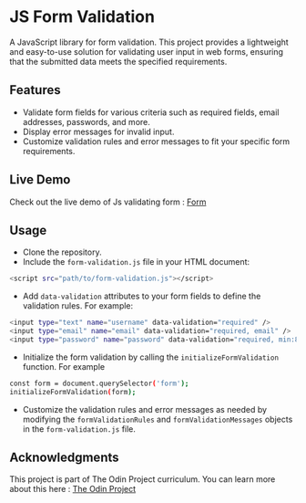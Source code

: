 

# JS Form Validation

A JavaScript library for form validation. This project provides a lightweight and easy-to-use solution for validating user input in web forms, ensuring that the submitted data meets the specified requirements.

## Features
- Validate form fields for various criteria such as required fields, email addresses, passwords, and more.
- Display error messages for invalid input.
- Customize validation rules and error messages to fit your specific form requirements.

## Live Demo
Check out the live demo of Js validating form : [Form](https://sabuuuu.github.io/js-form-validation/)

## Usage
- Clone the repository.
- Include the `form-validation.js` file in your HTML document:
````bash
<script src="path/to/form-validation.js"></script>
````
- Add `data-validation` attributes to your form fields to define the validation rules. For example:
````bash
<input type="text" name="username" data-validation="required" />
<input type="email" name="email" data-validation="required, email" />
<input type="password" name="password" data-validation="required, min:8" />
````
- Initialize the form validation by calling the `initializeFormValidation` function. For example
````bash
const form = document.querySelector('form');
initializeFormValidation(form);
````
- Customize the validation rules and error messages as needed by modifying the `formValidationRules` and `formValidationMessages` objects in the `form-validation.js` file.

## Acknowledgments 
This project is part of The Odin Project curriculum.
You can learn more about this here : [The Odin Project](https://www.theodinproject.com/)
